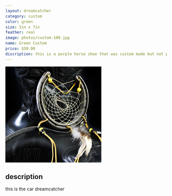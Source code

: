 ```yaml
---
layout: dreamcatcher
category: custom
color: green
size: 5in x 7in
feather: real
image: photos/custom-100.jpg
name: Green Custom
price: $50.00
discription: this is a purple horse shoe that was custom made but not picked up 
---
```


![ car dreamcatcher ](/images/photos/custom-100.jpg)

## description

this is the car dreamcatcher
